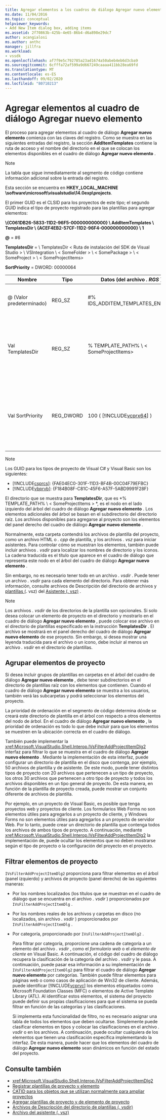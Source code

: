 ```yaml
---
title: Agregar elementos a los cuadros de diálogo Agregar nuevo elemento | Microsoft Docs
ms.date: 11/04/2016
ms.topic: conceptual
helpviewer_keywords:
- Add New Item dialog box, adding items
ms.assetid: 2f70863b-425b-4e65-86b4-d6a898e29dc7
author: acangialosi
ms.author: anthc
manager: jillfra
ms.workload:
- vssdk
ms.openlocfilehash: af7f9e5c792785a23ad1674a50abeb4eb6d3cba9
ms.sourcegitcommit: 6cfffa72af599a9d667249caaaa411bb28ea69fd
ms.translationtype: MT
ms.contentlocale: es-ES
ms.lasthandoff: 09/02/2020
ms.locfileid: "80710213"
---
```

# <a name="add-items-to-the-add-new-item-dialog-box"></a>Agregar elementos al cuadro de diálogo Agregar nuevo elemento
El proceso para agregar elementos al cuadro de diálogo **Agregar nuevo elemento** comienza con las claves del registro. Como se muestra en las siguientes entradas del registro, la sección **AddItemTemplates** contiene la ruta de acceso y el nombre del directorio en el que se colocan los elementos disponibles en el cuadro de diálogo **Agregar nuevo elemento** .

> [!NOTE]
> La tabla que sigue inmediatamente al segmento de código contiene información adicional sobre la entrada del registro.

 Esta sección se encuentra en **HKEY_LOCAL_MACHINE \software\microsoft\visualstudio\14.0exp\projects**.

 El primer GUID es el CLSID para los proyectos de este tipo; el segundo GUID indica el tipo de proyecto registrado para las plantillas para agregar elementos:

 **\\{C061DB26-5833-11D2-96F5-000000000000} \\ AddItemTemplates \\ TemplatesDir \\ {ACEF4EB2-57CF-11D2-96F4-000000000000} \\ 1**

 **@** = #6

 **TemplatesDir**  =  \\ TemplatesDir &lt; Ruta de instalación del SDK de Visual Studio &gt; \\ VSIntegration \\ &lt; SomeFolder &gt; \\ &lt; SomePackage &gt; \\ &lt; SomeProject &gt; \\ &lt; SomeProjectItems&gt;

 **SortPriority** = DWORD: 00000064

| Nombre | Tipo | Datos (del archivo *. RGS* ) | Descripción |
|------------------|-----------| - | - |
| @ (Valor predeterminado) | REG_SZ | #% IDS_ADDITEM_TEMPLATES_ENTRY% | IDENTIFICADOR de recurso para agregar plantillas de **elementos** . |
| Val TemplatesDir | REG_SZ | % TEMPLATE_PATH% \\ &lt; SomeProjectItems&gt; | Ruta de acceso de los elementos de proyecto mostrados en el cuadro de diálogo para el Asistente para **Agregar nuevo elemento** . |
| Val SortPriority | REG_DWORD | 100 ( [!INCLUDE[vcprx64](../../extensibility/internals/includes/vcprx64_md.md)] ) | Determina el criterio de ordenación en el nodo de árbol de los archivos que se muestran en el cuadro de diálogo **Agregar nuevo elemento** . |

> [!NOTE]
> Los GUID para los tipos de proyecto de Visual C# y Visual Basic son los siguientes:
> - [!INCLUDE[csprcs](../../data-tools/includes/csprcs_md.md)]: {FAE04EC0-301F-11D3-BF4B-00C04F79EFBC}
> - [!INCLUDE[vbprvb](../../code-quality/includes/vbprvb_md.md)]: {F184B08F-C81C-45F6-A57F-5ABD9991F28F}

 El directorio que se muestra para **TemplatesDir**, que es *% TEMPLATE_PATH% \\ &lt; SomeProjectItems &gt; *, es el nodo en el lado izquierdo del árbol del cuadro de diálogo **Agregar nuevo elemento** . Los elementos adicionales del árbol se basan en el subdirectorio del directorio raíz. Los archivos disponibles para agregarse al proyecto son los elementos del panel derecho del cuadro de diálogo **Agregar nuevo elemento** .

 Normalmente, esta carpeta contendrá los archivos de plantilla del proyecto, como un archivo HTML o *. cpp* de plantilla, y los archivos *. vsz* para iniciar asistentes. Para controlar cómo se muestran los elementos, también puede incluir archivos *. vsdir* para localizar los nombres de directorio y los iconos. La cadena traducida es el título que aparece en el cuadro de diálogo que representa este nodo en el árbol del cuadro de diálogo **Agregar nuevo elemento** .

 Sin embargo, no es necesario tener todo en un archivo *. vsdir* . Puede tener un archivo *. vsdir* para cada elemento del directorio. Para obtener más información, consulte archivos de Descripción del directorio de archivos y [plantillas (](../../extensibility/internals/template-directory-description-dot-vsdir-files.md). vsz) del [Asistente (. vsz)](../../extensibility/internals/wizard-dot-vsz-file.md) .

> [!NOTE]
> Los archivos *. vsdir* de los directorios de la plantilla son opcionales. Si solo desea colocar un elemento de proyecto en el directorio y mostrarlo en el cuadro de diálogo **Agregar nuevo elemento** , puede colocar ese archivo en el directorio de plantillas especificado en la instrucción **TemplatesDir** . El archivo se mostrará en el panel derecho del cuadro de diálogo **Agregar nuevo elemento** de ese proyecto. Sin embargo, si desea mostrar una leyenda traducida para el archivo o un icono, debe incluir al menos un archivo *. vsdir* en el directorio de plantillas.

## <a name="group-project-items"></a>Agrupar elementos de proyecto
 Si desea incluir grupos de plantillas en carpetas en el árbol del cuadro de diálogo **Agregar nuevo elemento** , debe tener subdirectorios en el directorio de plantillas raíz con los elementos que contienen. Cuando el cuadro de diálogo **Agregar nuevo elemento** se muestra a los usuarios, también verá las subcarpetas y podrá seleccionar los elementos del proyecto.

 La prioridad de ordenación en el segmento de código determina dónde se creará este directorio de plantilla en el árbol con respecto a otros elementos del nodo de árbol. En el cuadro de diálogo **Agregar nuevo elemento** , la prioridad de ordenación es todo lo que debe incluir para que los elementos se muestren en la ubicación correcta en el cuadro de diálogo.

 También puede implementar la <xref:Microsoft.VisualStudio.Shell.Interop.IVsFilterAddProjectItemDlg2> interfaz para filtrar lo que se muestra en el cuadro de diálogo **Agregar nuevo elemento** . Mediante la implementación de esta interfaz, puede configurar un directorio de plantilla en el disco que contenga, por ejemplo, 50 archivos de plantilla y de asistente. De este modo, puede tener distintos tipos de proyecto con 20 archivos que pertenecen a un tipo de proyecto, los otros 30 archivos que pertenecen a otro tipo de proyecto y todos los archivos disponibles en un tipo general de proyecto. De esta manera, en función de la plantilla de proyecto creada, puede mostrar un conjunto diferente de archivos de plantilla.

 Por ejemplo, en un proyecto de Visual Basic, es posible que tenga proyectos web y proyectos de cliente. Los formularios Web Forms no son elementos útiles para agregarlos a un proyecto de cliente, y Windows Forms no son elementos útiles para agregarlos a un proyecto de servidor Web. Por lo tanto, puede crear un directorio de plantilla que contenga todos los archivos de ambos tipos de proyecto. A continuación, mediante <xref:Microsoft.VisualStudio.Shell.Interop.IVsFilterAddProjectItemDlg2> la implementación de, puede ocultar los elementos que no deben mostrarse según el tipo de proyecto o la configuración del proyecto en el proyecto.

## <a name="filter-project-items"></a>Filtrar elementos de proyecto
 `IVsFilterAddProjectItemDlg2` proporciona para filtrar elementos en el árbol (panel izquierdo) y archivos de proyecto (panel derecho) de las siguientes maneras:

- Por los nombres localizados (los títulos que se muestran en el cuadro de diálogo que se encuentra en el archivo *. vsdir* ) proporcionados por `IVsFilterAddProjectItemDlg` .

- Por los nombres reales de los archivos y carpetas en disco (no localizados, sin archivo *. vsdir* ) proporcionados por `IVsFilterAddProjectItemDlg` .

- Por categoría, proporcionado por `IVsFilterAddProjectItemDlg2` .

  Para filtrar por categoría, proporcione una cadena de categoría a un elemento del archivo *. vsdir* , como el *formulario web* o el *elemento de cliente* en Visual Basic. A continuación, el código del cuadro de diálogo recupera la clasificación de la categoría del archivo *. vsdir* y le pasa. A continuación, puede pasar esa información a su implementación de `IVsFilterAddProjectItemDlg2` para filtrar el cuadro de diálogo **Agregar nuevo elemento** por categorías. También puede filtrar elementos para páginas web o como casos de aplicación de Win32 de cliente. Además, puede identificar [!INCLUDE[vcprvc](../../code-quality/includes/vcprvc_md.md)] los elementos etiquetados como Microsoft Foundation Classes (MFC) o elementos de Active Template Library (ATL). Al identificar estos elementos, el sistema del proyecto puede definir sus propias clasificaciones para que el sistema se pueda filtrar en función de las categorías y las clasificaciones.

  Si implementa esta funcionalidad de filtro, no es necesario asignar una tabla de todos los elementos que deben ocultarse. Simplemente puede clasificar elementos en tipos y colocar las clasificaciones en el archivo *. vsdir* o en los archivos. A continuación, puede ocultar cualquiera de los elementos que tienen una clasificación específica implementando la interfaz. De esta manera, puede hacer que los elementos del cuadro de diálogo **Agregar nuevo elemento** sean dinámicos en función del estado del proyecto.

## <a name="see-also"></a>Consulte también
- <xref:Microsoft.VisualStudio.Shell.Interop.IVsFilterAddProjectItemDlg2>
- [Registrar plantillas de proyecto y elemento](../../extensibility/internals/registering-project-and-item-templates.md)
- [CATID para los objetos que se utilizan normalmente para ampliar proyectos](../../extensibility/internals/catids-for-objects-that-are-typically-used-to-extend-projects.md)
- [Agregar plantillas de proyecto y de elemento de proyecto](../../extensibility/internals/adding-project-and-project-item-templates.md)
- [Archivos de Descripción del directorio de plantillas (. vsdir)](../../extensibility/internals/template-directory-description-dot-vsdir-files.md)
- [Archivo del asistente (. vsz)](../../extensibility/internals/wizard-dot-vsz-file.md)
